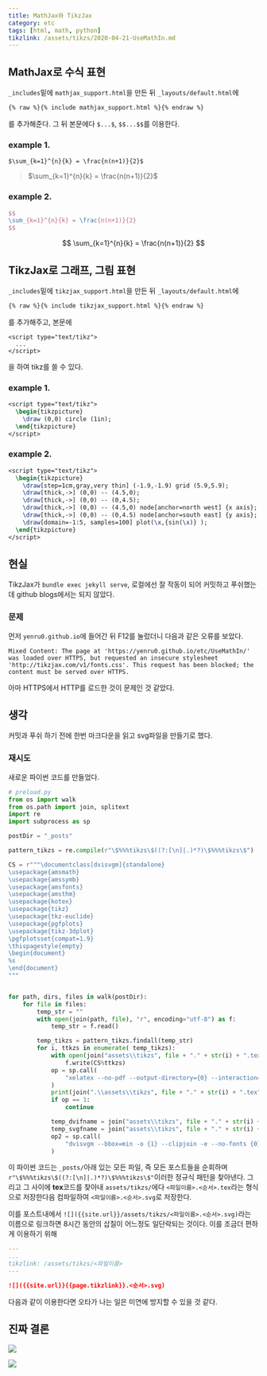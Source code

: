 ```yaml
---
title: MathJax와 TikzJax
category: etc
tags: [html, math, python]
tikzlink: /assets/tikzs/2020-04-21-UseMathIn.md
---
```


## MathJax로 수식 표현
`_includes`밑에 `mathjax_support.html`을 만든 뒤
`_layouts/default.html`에

```html
{% raw %}{% include mathjax_support.html %}{% endraw %}
```
를 추가해준다. 그 뒤 본문에다 `$...$`, `$$...$$`를 이용한다.

### example 1.

`$\sum_{k=1}^{n}{k} = \frac{n(n+1)}{2}$`

> $\sum_{k=1}^{n}{k} = \frac{n(n+1)}{2}$

### example 2.
```latex
$$
\sum_{k=1}^{n}{k} = \frac{n(n+1)}{2}
$$
```

$$
\sum_{k=1}^{n}{k} = \frac{n(n+1)}{2}
$$

## TikzJax로 그래프, 그림 표현
`_includes`밑에 `tikzjax_support.html`을 만든 뒤
`_layouts/default.html`에

```html
{% raw %}{% include tikzjax_support.html %}{% endraw %}
```

를 추가해주고, 본문에

```
<script type="text/tikz">
  ...
</script>
```

을 하여 tikz를 쓸 수 있다.

### example 1.
```latex
<script type="text/tikz">
  \begin{tikzpicture}
    \draw (0,0) circle (1in);
  \end{tikzpicture}
</script>
```

### example 2.
```latex
<script type="text/tikz">
  \begin{tikzpicture}
    \draw[step=1cm,gray,very thin] (-1.9,-1.9) grid (5.9,5.9);
    \draw[thick,->] (0,0) -- (4.5,0);
    \draw[thick,->] (0,0) -- (0,4.5);
    \draw[thick,->] (0,0) -- (4.5,0) node[anchor=north west] {x axis};
    \draw[thick,->] (0,0) -- (0,4.5) node[anchor=south east] {y axis};
    \draw[domain=-1:5, samples=100] plot(\x,{sin(\x)} );
  \end{tikzpicture}
</script>
```


## 현실
TikzJax가 `bundle exec jekyll serve`, 로컬에선 잘 작동이 되어 커밋하고 푸쉬했는데 github blogs에서는 되지 않았다.


### 문제

먼저 `yenru0.github.io`에 들어간 뒤 F12를 눌렀더니 다음과 같은 오류를 보았다.
```
Mixed Content: The page at 'https://yenru0.github.io/etc/UseMathIn/' was loaded over HTTPS, but requested an insecure stylesheet 'http://tikzjax.com/v1/fonts.css'. This request has been blocked; the content must be served over HTTPS.
```
아마 HTTPS에서 HTTP를 로드한 것이 문제인 것 같았다.


## 생각
커밋과 푸쉬 하기 전에 한번 마크다운을 읽고 svg파일을 만들기로 했다.

### 재시도
새로운 파이썬 코드를 만들었다.
```python
# preload.py
from os import walk
from os.path import join, splitext
import re
import subprocess as sp

postDir = "_posts"

pattern_tikzs = re.compile(r"\$%%%tikzs\$((?:[\n]|.)*?)\$%%%tikzs\$")

CS = r"""\documentclass[dvisvgm]{standalone}
\usepackage{amsmath}
\usepackage{amssymb}
\usepackage{amsfonts}
\usepackage{amsthm}
\usepackage{kotex}
\usepackage{tikz}
\usepackage{tkz-euclide}
\usepackage{pgfplots}
\usepackage{tikz-3dplot}
\pgfplotsset{compat=1.9}
\thispagestyle{empty}
\begin{document}
%s
\end{document}
"""


for path, dirs, files in walk(postDir):
    for file in files:
        temp_str = ""
        with open(join(path, file), "r", encoding="utf-8") as f:
            temp_str = f.read()

        temp_tikzs = pattern_tikzs.findall(temp_str)
        for i, ttkzs in enumerate( temp_tikzs):
            with open(join("assets\\tikzs", file + "." + str(i) + ".tex"), "w", encoding="utf-8") as f:
                f.write(CS%ttkzs)
            op = sp.call(
                "xelatex --no-pdf --output-directory={0} --interaction=nonstopmode --halt-on-error {1}".format(r"./assets/tikzs/", r"./assets/tikzs/" + file + "." + str(i) + ".tex")
            )
            print(join(".\\assets\\tikzs", file + "." + str(i) + ".tex"))
            if op == 1:
                continue

            temp_dvifname = join("assets\\tikzs", file + "." + str(i) + ".xdv")
            temp_svgfname = join("assets\\tikzs", file + "." + str(i) + ".svg")
            op2 = sp.call(
                "dvisvgm --bbox=min -o {1} --clipjoin -e --no-fonts {0}".format(temp_dvifname, temp_svgfname)
            )
```
이 파이썬 코드는 `_posts/`아래 있는 모든 파일, 즉 모든 포스트들을 순회하며 `r"\$%%%tikzs\$((?:[\n]|.)*?)\$%%%tikzs\$"`이러한 정규식 패턴을 찾아낸다.
그리고 그 사이에 **tex**코드를 찾아내 `assets/tikzs/`에다 `<파일이름>.<순서>.tex`라는 형식으로 저장한다음 컴파일하여 `<파일이름>.<순서>.svg`로 저장한다.

이를 포스트내에서 `![]({{site.url}}/assets/tikzs/<파일이름>.<순서>.svg)`라는 이름으로 링크하면 8시간 동안의 삽질이 어느정도 일단락되는 것이다.
이를 조금더 편하게 이용하기 위해
```yaml
---
...
tikzlink: /assets/tikzs/<파일이름>
---
```
```md
![]({{site.url}}{{page.tikzlink}}.<순서>.svg)
```
다음과 같이 이용한다면 오타가 나는 일은 미연에 방지할 수 있을 것 같다.

## 진짜 결론
<!--
$%%%tikzs$
    \begin{tikzpicture}
    \draw (0,0) circle (1in);
  \end{tikzpicture}
$%%%tikzs$
-->
<!--
$%%%tikzs$
    \begin{tikzpicture}
    \draw[step=1cm,gray,very thin] (-1.9,-1.9) grid (5.9,5.9);
    \draw[thick,->] (0,0) -- (4.5,0);
    \draw[thick,->] (0,0) -- (0,4.5);
    \draw[thick,->] (0,0) -- (4.5,0) node[anchor=north west] {x axis};
    \draw[thick,->] (0,0) -- (0,4.5) node[anchor=south east] {y axis};
    \draw[domain=-1:5, samples=100] plot(\x,{sin(\x)} );
  \end{tikzpicture}
$%%%tikzs$
-->


![]({{site.url}}{{page.tikzlink}}.0.svg)

![]({{site.url}}{{page.tikzlink}}.1.svg)